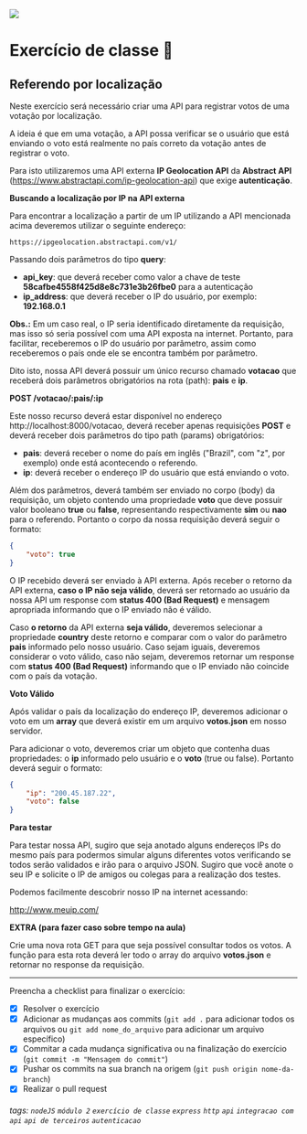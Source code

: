 ![](https://i.imgur.com/xG74tOh.png)

# Exercício de classe 🏫

## Referendo por localização

Neste exercício será necessário criar uma API para registrar votos de uma votação por localização. 

A ideia é que em uma votação, a API possa verificar se o usuário que está enviando o voto está realmente no país correto da votação antes de registrar o voto.

Para isto utilizaremos uma API externa **IP Geolocation API** da **Abstract API** (https://www.abstractapi.com/ip-geolocation-api) que exige **autenticação**.

**Buscando a localização por IP na API externa**

Para encontrar a localização a partir de um IP utilizando a API mencionada acima deveremos utilizar o seguinte endereço:

```
https://ipgeolocation.abstractapi.com/v1/
```
Passando dois parâmetros do tipo **query**:
* **api_key**: que deverá receber como valor a chave de teste **58cafbe4558f425d8e8c731e3b26fbe0** para a autenticação
* **ip_address**: que deverá receber o IP do usuário, por exemplo: **192.168.0.1**

**Obs.:** Em um caso real, o IP seria identificado diretamente da requisição, mas isso só seria possível com uma API exposta na internet. Portanto, para facilitar, receberemos o IP do usuário por parâmetro, assim como receberemos o país onde ele se encontra também por parâmetro.

Dito isto, nossa API deverá possuir um único recurso chamado **votacao** que receberá dois parâmetros obrigatórios na rota (path): **pais** e **ip**.

**POST /votacao/:pais/:ip**

Este nosso recurso deverá estar disponível no endereço http://localhost:8000/votacao, deverá receber apenas requisições **POST** e deverá receber dois parâmetros do tipo path (params) obrigatórios:

* **pais**: deverá receber o nome do país em inglês ("Brazil", com "z", por exemplo) onde está acontecendo o referendo.
* **ip**: deverá receber o endereço IP do usuário que está enviando o voto.

Além dos parâmetros, deverá também ser enviado no corpo (body) da requisição, um objeto contendo uma propriedade **voto** que deve possuir valor booleano **true** ou **false**, representando respectivamente **sim** ou **nao** para o referendo. Portanto o corpo da nossa requisição deverá seguir o formato:

```json
{
    "voto": true
}
```

O IP recebido deverá ser enviado à API externa. Após receber o retorno da API externa, **caso o IP não seja válido**, deverá ser retornado ao usuário da nossa API um response com **status 400 (Bad Request)** e mensagem apropriada informando que o IP enviado não é válido.

Caso **o retorno** da API externa **seja válido**, deveremos selecionar a propriedade **country** deste retorno e comparar com o valor do parâmetro **pais** informado pelo nosso usuário. Caso sejam iguais, deveremos considerar o voto válido, caso não sejam, deveremos retornar um response com **status 400 (Bad Request)** informando que o IP enviado não coincide com o país da votação.

**Voto Válido**

Após validar o país da localização do endereço IP, deveremos adicionar o voto em um **array** que deverá existir em um arquivo **votos.json** em nosso servidor. 

Para adicionar o voto, deveremos criar um objeto que contenha duas propriedades: o **ip** informado pelo usuário e o **voto** (true ou false). Portanto deverá seguir o formato:

```json
{
    "ip": "200.45.187.22",
    "voto": false
}
```

**Para testar**

Para testar nossa API, sugiro que seja anotado alguns endereços IPs do mesmo país para podermos simular alguns diferentes votos verificando se todos serão validados e irão para o arquivo JSON. Sugiro que você anote o seu IP e solicite o IP de amigos ou colegas para a realização dos testes.

Podemos facilmente descobrir nosso IP na internet acessando:

http://www.meuip.com/

**EXTRA (para fazer caso sobre tempo na aula)**

Crie uma nova rota GET para que seja possível consultar todos os votos. A função para esta rota deverá ler todo o array do arquivo **votos.json** e retornar no response da requisição.

---

Preencha a checklist para finalizar o exercício:

- [X] Resolver o exercício
- [X] Adicionar as mudanças aos commits (`git add .` para adicionar todos os arquivos ou `git add nome_do_arquivo` para adicionar um arquivo específico)
- [X] Commitar a cada mudança significativa ou na finalização do exercício (`git commit -m "Mensagem do commit"`)
- [X] Pushar os commits na sua branch na origem (`git push origin nome-da-branch`)
- [X] Realizar o pull request

###### tags: `nodeJS` `módulo 2` `exercício de classe` `express` `http` `api` `integracao com api` `api de terceiros` `autenticacao`